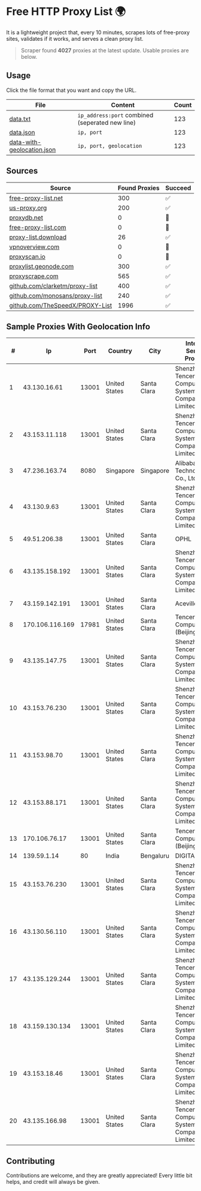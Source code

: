 
# Free HTTP Proxy List 🌍

It is a lightweight project that, every 10 minutes, scrapes lots of free-proxy sites, validates if it works, and serves a clean proxy list.


> Scraper found **4027** proxies at the latest update. Usable proxies are below.

## Usage

Click the file format that you want and copy the URL.


|File|Content|Count|
|----|-------|-----|
|[data.txt](https://raw.githubusercontent.com/themiralay/Proxy-List-World/master/data.txt)|`ip_address:port` combined (seperated new line)|123|
|[data.json](https://raw.githubusercontent.com/themiralay/Proxy-List-World/master/data.json)|`ip, port`|123|
|[data-with-geolocation.json](https://raw.githubusercontent.com/themiralay/Proxy-List-World/master/data-with-geolocation.json)|`ip, port, geolocation`|123|

## Sources

|Source|Found Proxies|Succeed|
|------|-------------|-------|
|[free-proxy-list.net](https://free-proxy-list.net)|300|✅|
|[us-proxy.org](https://www.us-proxy.org)|200|✅|
|[proxydb.net](http://proxydb.net)|0|🚫|
|[free-proxy-list.com](https://free-proxy-list.com/?page=&port=&type%5B%5D=http&type%5B%5D=https&up_time=0&search=Search)|0|🚫|
|[proxy-list.download](https://www.proxy-list.download/HTTP)|26|✅|
|[vpnoverview.com](https://vpnoverview.com/privacy/anonymous-browsing/free-proxy-servers)|0|🚫|
|[proxyscan.io](https://www.proxyscan.io)|0|🚫|
|[proxylist.geonode.com](https://proxylist.geonode.com/api/proxy-list?limit=300&page=1&sort_by=lastChecked&sort_type=desc&protocols=http,https)|300|✅|
|[proxyscrape.com](https://api.proxyscrape.com/v2/?request=displayproxies&protocol=http&timeout=10000&country=all&ssl=all&anonymity=all)|565|✅|
|[github.com/clarketm/proxy-list](https://raw.githubusercontent.com/clarketm/proxy-list/master/proxy-list-raw.txt)|400|✅|
|[github.com/monosans/proxy-list](https://raw.githubusercontent.com/monosans/proxy-list/main/proxies/http.txt)|240|✅|
|[github.com/TheSpeedX/PROXY-List](https://raw.githubusercontent.com/TheSpeedX/PROXY-List/master/http.txt)|1996|✅|


## Sample Proxies With Geolocation Info

|#|Ip|Port|Country|City|Internet Service Provider|
|-|--|----|-------|----|-------------------------|
|1|43.130.16.61|13001|United States|Santa Clara|Shenzhen Tencent Computer Systems Company Limited|
|2|43.153.11.118|13001|United States|Santa Clara|Shenzhen Tencent Computer Systems Company Limited|
|3|47.236.163.74|8080|Singapore|Singapore|Alibaba (US) Technology Co., Ltd.|
|4|43.130.9.63|13001|United States|Santa Clara|Shenzhen Tencent Computer Systems Company Limited|
|5|49.51.206.38|13001|United States|Santa Clara|OPHL|
|6|43.135.158.192|13001|United States|Santa Clara|Shenzhen Tencent Computer Systems Company Limited|
|7|43.159.142.191|13001|United States|Santa Clara|Aceville Pte.ltd|
|8|170.106.116.169|17981|United States|Santa Clara|Tencent Cloud Computing (Beijing) Co|
|9|43.135.147.75|13001|United States|Santa Clara|Shenzhen Tencent Computer Systems Company Limited|
|10|43.153.76.230|13001|United States|Santa Clara|Shenzhen Tencent Computer Systems Company Limited|
|11|43.153.98.70|13001|United States|Santa Clara|Shenzhen Tencent Computer Systems Company Limited|
|12|43.153.88.171|13001|United States|Santa Clara|Shenzhen Tencent Computer Systems Company Limited|
|13|170.106.76.17|13001|United States|Santa Clara|Tencent Cloud Computing (Beijing) Co|
|14|139.59.1.14|80|India|Bengaluru|DIGITALOCEAN|
|15|43.153.76.230|13001|United States|Santa Clara|Shenzhen Tencent Computer Systems Company Limited|
|16|43.130.56.110|13001|United States|Santa Clara|Shenzhen Tencent Computer Systems Company Limited|
|17|43.135.129.244|13001|United States|Santa Clara|Shenzhen Tencent Computer Systems Company Limited|
|18|43.159.130.134|13001|United States|Santa Clara|Shenzhen Tencent Computer Systems Company Limited|
|19|43.153.18.46|13001|United States|Santa Clara|Shenzhen Tencent Computer Systems Company Limited|
|20|43.135.166.98|13001|United States|Santa Clara|Shenzhen Tencent Computer Systems Company Limited|



## Contributing

Contributions are welcome, and they are greatly appreciated! Every
little bit helps, and credit will always be given.

